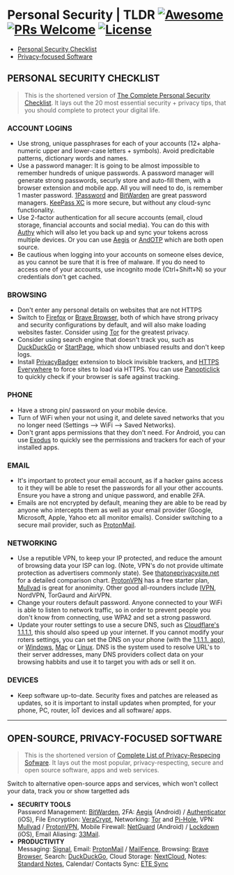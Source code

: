 # Personal Security | TLDR [![Awesome](https://awesome.re/badge-flat2.svg)](https://awesome.re) [![PRs Welcome](https://img.shields.io/badge/PRs-welcome-brightgreen.svg?style=flat-square)](http://makeapullrequest.com) [![License](https://img.shields.io/badge/LICENSE-CC_BY_4.0-00a2ff?&style=flat-square)](https://creativecommons.org/licenses/by/4.0/)

- [Personal Security Checklist](#personal-security-checklist)
- [Privacy-focused Software](#open-source-privacy-focused-software)

## PERSONAL SECURITY CHECKLIST

> This is the shortened version of [The Complete Personal Security Checklist](https://github.com/Lissy93/personal-security-checklist/blob/master/README.md). 
It lays out the 20 most essential security + privacy tips, that you should complete to protect your digital life.


### ACCOUNT LOGINS
- Use strong, unique passphrases for each of your accounts (12+ alpha-numeric upper and lower-case letters + symbols). Avoid predicitable patterns, dictionary words and names.
- Use a password manager: It is going to be almost impossible to remember hundreds of unique passwords. A password manager will generate strong passwords, securly store and auto-fill them, with a browser extension and mobile app. All you will need to do, is remember 1 master password. [1Password](https://1password.com/) and [BitWarden](https://bitwarden.com/) are great password managers. [KeePass XC](https://keepassxc.org/) is more secure, but without any cloud-sync functionality.
- Use 2-factor authentication for all secure accounts (email, cloud storage, financial accounts and social media). You can do this with [Authy](https://authy.com/) which will also let you back up and sync your tokens across multiple devices. Or you can use [Aegis](https://getaegis.app/) or [AndOTP](https://github.com/andOTP/andOTP) which are both open source.
- Be cautious when logging into your accounts on someone elses device, as you cannot be sure that it is free of malware. If you do need to access one of your accounts, use incognito mode (Ctrl+Shift+N) so your credentials don't get cached.


### BROWSING
- Don't enter any personal details on websites that are not HTTPS
- Switch to [Firefox](https://www.mozilla.org/en-GB/firefox/new/) or [Brave Browser](https://brave.com/?ref=ali721), both of which have strong privacy and security configurations by default, and will also make loading websites faster. Consider using [Tor](https://www.torproject.org/) for the greatest privacy.
- Consider using search engine that doesn't track you, such as [DuckDuckGo](https://duckduckgo.com/) or [StartPage](https://www.startpage.com/), which show unbiased results and don't keep logs.
- Install [PrivacyBadger](https://www.eff.org/privacybadger) extension to block invisible trackers, and [HTTPS Everywhere](https://www.eff.org/https-everywhere) to force sites to load via HTTPS. You can use [Panopticlick](https://panopticlick.eff.org/) to quickly check if your browser is safe against tracking.


### PHONE
- Have a strong pin/ password on your mobile device.
- Turn of WiFi when your not using it, and delete saved networks that you no longer need (Settings --> WiFi --> Saved Networks).
- Don't grant apps permissions that they don't need. For Android, you can use [Exodus](https://exodus-privacy.eu.org/en/) to quickly see the permissions and trackers for each of your installed apps.


### EMAIL
- It's important to protect your email account, as if a hacker gains access to it they will be able to reset the passwords for all your other accounts. Ensure you have a strong and unique password, and enablle 2FA.
- Emails are not encrypted by default, meaning they are able to be read by anyone who intercepts them as well as your email provider (Google, Microsoft, Apple, Yahoo etc all monitor emails). Consider switching to a secure mail provider, such as [ProtonMail](https://protonmail.com/).


### NETWORKING
- Use a reputible VPN, to keep your IP protected, and reduce the amount of browsing data your ISP can log. (Note, VPN's do not provide ultimate protection as advertisers commonly state). See [thatoneprivacysite.net](https://thatoneprivacysite.net/) for a detailed comparison chart. [ProtonVPN](https://protonvpn.com/) has a free starter plan, [Mullvad](https://mullvad.net/) is great for anonimity. Other good all-rounders include [IVPN](https://www.ivpn.net/), NordVPN, TorGaurd and AirVPN.
- Change your routers default password. Anyone connected to your WiFi is able to listen to network traffic, so in order to prevent people you don't know from connecting, use WPA2 and set a strong password.
- Update your router settings to use a secure DNS, such as [Cloudflare's 1.1.1.1](https://1.1.1.1/dns/), this should also speed up your internet. If you cannot modify your roters settings, you can set the DNS on your phone (with the [1.1.1.1. app](https://1.1.1.1/)), or [Windows](https://developers.cloudflare.com/1.1.1.1/setting-up-1.1.1.1/windows/), [Mac](https://developers.cloudflare.com/1.1.1.1/setting-up-1.1.1.1/mac/) or [Linux](https://developers.cloudflare.com/1.1.1.1/setting-up-1.1.1.1/linux/). DNS is the system used to resolve URL's to their server addresses, many DNS providers collect data on your browsing habbits and use it to target you with ads or sell it on. 


### DEVICES
- Keep software up-to-date. Security fixes and patches are released as updates, so it is important to install updates when prompted, for your phone, PC, router, IoT devices and all software/ apps.

----


## OPEN-SOURCE, PRIVACY-FOCUSED SOFTWARE

> This is the shortened version of [Complete List of Privacy-Respecing Sofware](https://github.com/Lissy93/personal-security-checklist/blob/master/6_Privacy_Respecting_Software.md). It lays out the most popular, privacy-respecting, secure and open source software, apps and web services.

Switch to alternative open-source apps and services, which won't collect your data, track you or show targetted ads 

- **SECURITY TOOLS**<br>
Password Management: [BitWarden], 2FA: [Aegis] (Android) / [Authenticator] (iOS), File Encryption: [VeraCrypt], Networking: [Tor] and [Pi-Hole], VPN: [Mullvad] / [ProtonVPN], Mobile Firewall: [NetGuard] (Android) / [Lockdown] (iOS), Email Aliasing: [33Mail].
- **PRODUCTIVITY**<br>
Messaging: [Signal], Email: [ProtonMail] / [MailFence], Browsing: [Brave Browser], Search: [DuckDuckGo], Cloud Storage: [NextCloud], Notes: [Standard Notes], Calendar/ Contacts Sync: [ETE Sync]

[BitWarden]: https://bitwarden.com
[Aegis]: https://getaegis.app
[Authenticator]: https://mattrubin.me/authenticator
[VeraCrypt]: https://www.veracrypt.fr
[Tor]: https://www.torproject.org
[Pi-Hole]: https://pi-hole.net
[Mullvad]: https://mullvad.net
[ProtonVPN]: https://protonvpn.com
[NetGuard]: https://www.netguard.me
[Lockdown]: https://lockdownhq.com
[33Mail]: http://33mail.com/Dg0gkEA
[Signal]: https://signal.org
[ProtonMail]: https://protonmail.com
[MailFence]: https://mailfence.com?src=digitald
[Brave Browser]: https://brave.com/?ref=ali721
[DuckDuckGo]: https://duckduckgo.com
[NextCloud]: https://nextcloud.com
[Standard Notes]: https://standardnotes.org/?s=chelvq36
[ETE Sync]: https://www.etesync.com/accounts/signup/?referrer=QK6g
